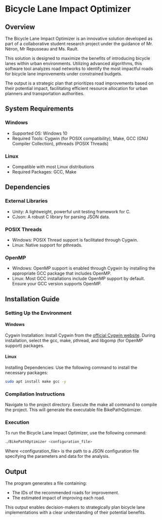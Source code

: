 # Bicycle Lane Impact Optimizer
## Overview
The Bicycle Lane Impact Optimizer is an innovative solution developed as part of a collaborative student research project under the guidance of Mr. Néron, Mr Repusseau and Ms. Rault. 

This solution is designed to maximize the benefits of introducing bicycle lanes within urban environments. Utilizing advanced algorithms, this software tool analyzes road networks to identify the most impactful roads for bicycle lane improvements under constrained budgets. 

The output is a strategic plan that prioritizes road improvements based on their potential impact, facilitating efficient resource allocation for urban planners and transportation authorities.


## System Requirements

### Windows
- Supported OS: Windows 10
- Required Tools: Cygwin (for POSIX compatibility), Make, GCC (GNU Compiler Collection), pthreads (POSIX Threads)

### Linux
- Compatible with most Linux distributions
- Required Packages: GCC, Make

## Dependencies
### External Libraries
- Unity: A lightweight, powerful unit testing framework for C.
- CJson: A robust C library for parsing JSON data.

### POSIX Threads
- Windows: POSIX Thread support is facilitated through Cygwin.
- Linux: Native support for pthreads.
### OpenMP

- Windows: OpenMP support is enabled through Cygwin by installing the appropriate GCC package that includes OpenMP.
- Linux: Most GCC installations include OpenMP support by default. Ensure your GCC version supports OpenMP.

## Installation Guide
### Setting Up the Environment
#### Windows

Cygwin Installation: Install Cygwin from the [official Cygwin website](https://www.cygwin.com/). During installation, select the gcc, make, pthread, and libgomp (for OpenMP support) packages.

#### Linux

Installing Dependencies: Use the following command to install the necessary packages:

```sh
sudo apt install make gcc -y
```
### Compilation Instructions
Navigate to the project directory.
Execute the make all command to compile the project. This will generate the executable file BikePathOptimizer.
### Execution
To run the Bicycle Lane Impact Optimizer, use the following command:
```sh
./BikePathOptimizer <configuration_file>
```
Where <configuration_file> is the path to a JSON configuration file specifying the parameters and data for the analysis.

## Output
The program generates a file containing:

- The IDs of the recommended roads for improvement.
- The estimated impact of improving each road.

This output enables decision-makers to strategically plan bicycle lane implementations with a clear understanding of their potential benefits.
